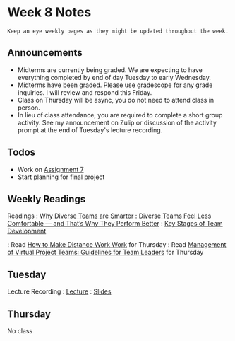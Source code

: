 
# Week 8 Notes

```{note}
Keep an eye weekly pages as they might be updated throughout the week.
```

## Announcements

* Midterms are currently being graded. We are expecting to have everything completed by end of day Tuesday to early Wednesday.
* Midterms have been graded. Please use gradescope for any grade inquiries. I will review and respond this Friday.
* Class on Thursday will be async, you do not need to attend class in person.
* In lieu of class attendance, you are required to complete a short group activity. See my announcement on Zulip or discussion of the activity prompt at the end of Tuesday's lecture recording.

## Todos

* Work on [Assignment 7](a7.md) 
* Start planning for final project

## Weekly Readings

Readings
: <a href="https://canvas.eee.uci.edu/courses/49168/files/folder/Readings?preview=20584733">Why Diverse Teams are Smarter</a> 
: <a href="https://canvas.eee.uci.edu/courses/49168/files/folder/Readings?preview=20584732">Diverse Teams Feel Less Comfortable — and That’s Why They Perform Better</a> 
: <a href="https://canvas.eee.uci.edu/courses/49168/files/folder/Readings?preview=20584734">Key Stages of Team Development</a> 

: Read <a href="../resources/Olson and Olson How to make distance work work.pdf">How to Make Distance Work Work</a> for Thursday
: Read <a href="../resources/Beranek et al. Management of Virtual Project Teams_ Guidelines for Team Leaders.pdf">Management of Virtual Project Teams: Guidelines for Team Leaders</a> for Thursday


## Tuesday

Lecture Recording
: [Lecture](https://uci.yuja.com/V/Video?v=6337847&node=28173726&a=1235971628&autoplay=1)
: <a href="../resources/INF151_Week_8_Tu_People_Management_Diversity.pdf">Slides</a>

## Thursday

No class

